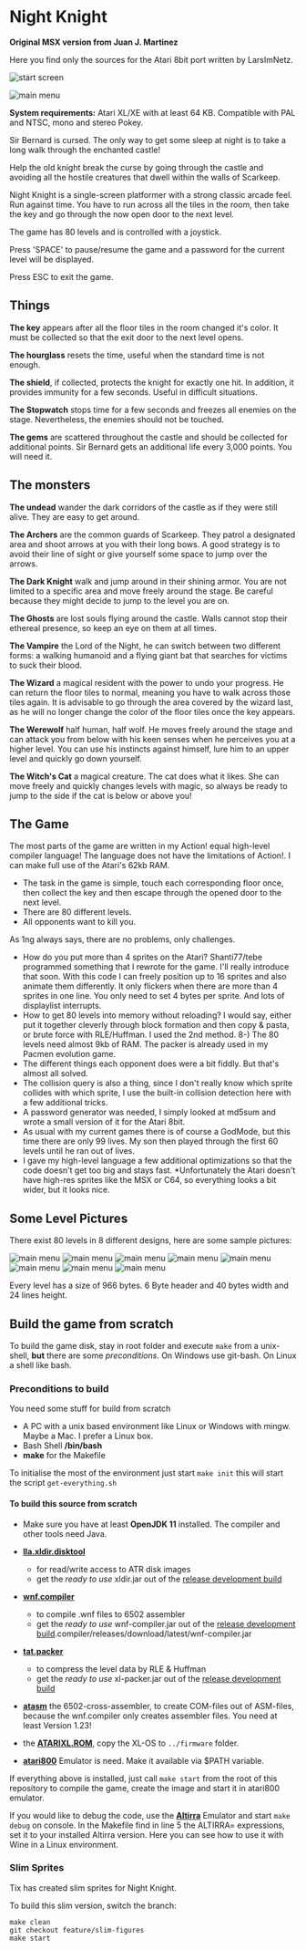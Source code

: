 # Night Knight

**Original MSX version from Juan J. Martinez**

Here you find only the sources for the Atari 8bit port written by LarsImNetz.


![start screen](atari001-approve.png "Program starts with approval message")

![main menu](atari001-main-menu.png "Program main menu")

**System requirements:** Atari XL/XE with at least 64 KB. Compatible with PAL and NTSC, mono and stereo Pokey.

Sir Bernard is cursed. The only way to get some sleep at night is to take a long walk through the enchanted castle!

Help the old knight break the curse by going through the castle and avoiding all the hostile creatures that dwell within the walls of Scarkeep.

Night Knight is a single-screen platformer with a strong classic arcade feel. Run against time. You have to run across all the tiles in the room, then take the key and go through the now open door to the next level.

The game has 80 levels and is controlled with a joystick.

Press 'SPACE' to pause/resume the game and a password for the current level will be displayed.

Press ESC to exit the game.

## Things

**The key** appears after all the floor tiles in the room changed it's color. It must be collected so that the exit door to the next level opens.

**The hourglass** resets the time, useful when the standard time is not enough.

**The shield**, if collected, protects the knight for exactly one hit. In addition, it provides immunity for a few seconds. Useful in difficult situations.

**The Stopwatch** stops time for a few seconds and freezes all enemies on the stage. Nevertheless, the enemies should not be touched.

**The gems** are scattered throughout the castle and should be collected for additional points. Sir Bernard gets an additional life every 3,000 points. You will need it.

## The monsters

**The undead** wander the dark corridors of the castle as if they were still alive. They are easy to get around.

**The Archers** are the common guards of Scarkeep. They patrol a designated area and shoot arrows at you with their long bows. A good strategy is to avoid their line of sight or give yourself some space to jump over the arrows.

**The Dark Knight** walk and jump around in their shining armor. You are not limited to a specific area and move freely around the stage. Be careful because they might decide to jump to the level you are on.

**The Ghosts** are lost souls flying around the castle. Walls cannot stop their ethereal presence, so keep an eye on them at all times.

**The Vampire** the Lord of the Night, he can switch between two different forms: a walking humanoid and a flying giant bat that searches for victims to suck their blood.

**The Wizard** a magical resident with the power to undo your progress. He can return the floor tiles to normal, meaning you have to walk across those tiles again. It is advisable to go through the area covered by the wizard last, as he will no longer change the color of the floor tiles once the key appears.

**The Werewolf** half human, half wolf. He moves freely around the stage and can attack you from below with his keen senses when he perceives you at a higher level. You can use his instincts against himself, lure him to an upper level and quickly go down yourself.

**The Witch's Cat** a magical creature. The cat does what it likes. She can move freely and quickly changes levels with magic, so always be ready to jump to the side if the cat is below or above you!

## The Game

The most parts of the game are written in my Action! equal high-level compiler language! The language does not have the limitations of Action!. I can make full use of the Atari's 62kb RAM.

* The task in the game is simple, touch each corresponding floor once, then collect the key and then escape through the opened door to the next level.
* There are 80 different levels.
* All opponents want to kill you.

As 1ng always says, there are no problems, only challenges.
* How do you put more than 4 sprites on the Atari? Shanti77/tebe programmed something that I rewrote for the game. I'll really introduce that soon. With this code I can freely position up to 16 sprites and also animate them differently. It only flickers when there are more than 4 sprites in one line. You only need to set 4 bytes per sprite. And lots of displaylist interrupts.
* How to get 80 levels into memory without reloading? I would say, either put it together cleverly through block formation and then copy & pasta, or brute force with RLE/Huffman. I used the 2nd method. 8-) The 80 levels need almost 9kb of RAM. The packer is already used in my Pacmen evolution game.
* The different things each opponent does were a bit fiddly. But that's almost all solved.
* The collision query is also a thing, since I don't really know which sprite collides with which sprite, I use the built-in collision detection here with a few additional tricks.
* A password generator was needed, I simply looked at md5sum and wrote a small version of it for the Atari 8bit.
* As usual with my current games there is of course a GodMode, but this time there are only 99 lives. My son then played through the first 60 levels until he ran out of lives.
* I gave my high-level language a few additional optimizations so that the code doesn't get too big and stays fast.
  *Unfortunately the Atari doesn't have high-res sprites like the MSX or C64, so everything looks a bit wider, but it looks nice.


## Some Level Pictures

There exist 80 levels in 8 different designs, here are some sample pictures:

![main menu](atari001.png "Level design 1")
![main menu](atari011.png "design 2")
![main menu](atari022.png "design 3")
![main menu](atari031.png "design 4")
![main menu](atari043.png "design 5")
![main menu](atari051.png "design 6")
![main menu](atari061.png "design 7")
![main menu](atari072.png "design 8")

Every level has a size of 966 bytes. 6 Byte header and 40 bytes width and 24 lines height.

## Build the game from scratch

To build the game disk, stay in root folder and execute `make` from a unix-shell, **but** there are some _preconditions_.
On Windows use git-bash. On Linux a shell like bash.

### Preconditions to build

You need some stuff for build from scratch

* A PC with a unix based environment like Linux or Windows with mingw. Maybe a Mac. I prefer a Linux box.
* Bash Shell **/bin/bash**
* **make** for the Makefile

To initialise the most of the environment just start `make init` this will start the script `get-everything.sh`

#### To build this source from scratch

* Make sure you have at least **OpenJDK 11** installed. The compiler and other tools need Java.

* [**lla.xldir.disktool**](https://github.com/the-atari-team/lla.xldir.disktool)
  * for read/write access to ATR disk images
  * get the _ready to use_ xldir.jar out of the [release development build](https://github.com/the-atari-team/lla.xldir.disktool/releases/download/latest/xldir.jar)
  
* [**wnf.compiler**](https://github.com/the-atari-team/wnf.compiler)
  * to compile .wnf files to 6502 assembler
  * get the _ready to use_ wnf-compiler.jar out of the [release development build](https://github.com/the-atari-team/wnf).compiler/releases/download/latest/wnf-compiler.jar
 
* [**tat.packer**](https://github.com/the-atari-team/tat.packer)
  * to compress the level data by RLE & Huffman
  * get the _ready to use_ xl-packer.jar out of the [release development build](https://github.com/the-atari-team/tat.packer/releases/download/latest/xl-packer.jar)

* [**atasm**](https://github.com/CycoPH/atasm) the 6502-cross-assembler, to create COM-files out of ASM-files,
because the wnf.compiler only creates assembler files. You need at least Version 1.23!
 
* the [**ATARIXL.ROM**](http://www.emulators.com/freefile/pcxf380.zip), copy the XL-OS to `../firmware` folder.
 
* [**atari800**](https://atari800.github.io/index.html) Emulator is need. Make it available via $PATH variable.

If everything above is installed, just call `make start` from the root of this repository to compile the game, create the image and start it in atari800 emulator.

If you would like to debug the code, use the [**Altirra**](https://virtualdub.com/altirra.html) Emulator and start `make debug` on console. In the Makefile find in line 5 the ALTIRRA= expressions, set it to your installed Altirra version. Here you can see how to use it with Wine in a Linux environment.

### Slim Sprites

Tix has created slim sprites for Night Knight.

To build this slim version, switch the branch:

```
make clean
git checkout feature/slim-figures
make start
```

